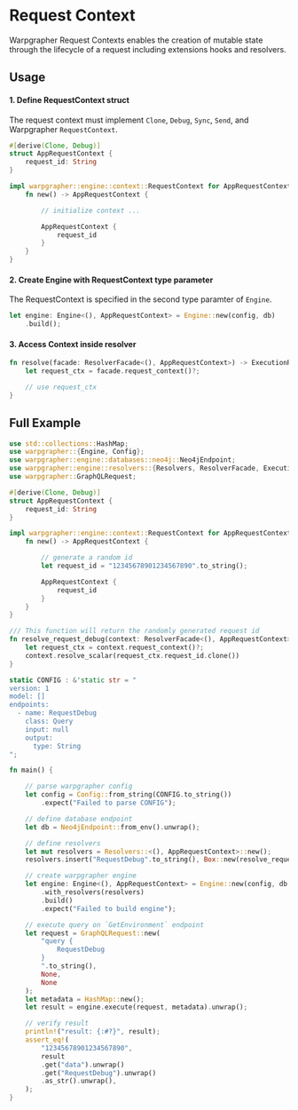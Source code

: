 # Request Context

Warpgrapher Request Contexts enables the creation of mutable state through the lifecycle of a request including extensions hooks and resolvers.  

## Usage

#### 1. Define RequestContext struct

The request context must implement `Clone`, `Debug`, `Sync`, `Send`, and Warpgrapher `RequestContext`. 

```rust
#[derive(Clone, Debug)]
struct AppRequestContext {
    request_id: String
}

impl warpgrapher::engine::context::RequestContext for AppRequestContext {
    fn new() -> AppRequestContext {

        // initialize context ...

        AppRequestContext {
            request_id
        }
    }
}
```

#### 2. Create Engine with RequestContext type parameter

The RequestContext is specified in the second type paramter of `Engine`. 

```rust
let engine: Engine<(), AppRequestContext> = Engine::new(config, db)
    .build();
```

#### 3. Access Context inside resolver

```rust
fn resolve(facade: ResolverFacade<(), AppRequestContext>) -> ExecutionResult {
    let request_ctx = facade.request_context()?;

    // use request_ctx
}
```

## Full Example

```rust
use std::collections::HashMap;
use warpgrapher::{Engine, Config};
use warpgrapher::engine::databases::neo4j::Neo4jEndpoint;
use warpgrapher::engine::resolvers::{Resolvers, ResolverFacade, ExecutionResult};
use warpgrapher::GraphQLRequest;

#[derive(Clone, Debug)]
struct AppRequestContext {
    request_id: String
}

impl warpgrapher::engine::context::RequestContext for AppRequestContext {
    fn new() -> AppRequestContext {

        // generate a random id
        let request_id = "12345678901234567890".to_string();

        AppRequestContext {
            request_id
        }
    }
}

/// This function will return the randomly generated request id
fn resolve_request_debug(context: ResolverFacade<(), AppRequestContext>) -> ExecutionResult {
    let request_ctx = context.request_context()?;
    context.resolve_scalar(request_ctx.request_id.clone())
}

static CONFIG : &'static str = "
version: 1
model: []
endpoints:
  - name: RequestDebug
    class: Query
    input: null
    output: 
      type: String
";

fn main() {

    // parse warpgrapher config
    let config = Config::from_string(CONFIG.to_string())
        .expect("Failed to parse CONFIG");

    // define database endpoint
    let db = Neo4jEndpoint::from_env().unwrap();

    // define resolvers
    let mut resolvers = Resolvers::<(), AppRequestContext>::new();
    resolvers.insert("RequestDebug".to_string(), Box::new(resolve_request_debug));

    // create warpgrapher engine
    let engine: Engine<(), AppRequestContext> = Engine::new(config, db.pool().unwrap())
        .with_resolvers(resolvers)
        .build()
        .expect("Failed to build engine");

    // execute query on `GetEnvironment` endpoint
    let request = GraphQLRequest::new(
        "query {
            RequestDebug
        }
        ".to_string(),
        None,
        None
    );
    let metadata = HashMap::new();
    let result = engine.execute(request, metadata).unwrap();

    // verify result
    println!("result: {:#?}", result);
    assert_eq!(
        "12345678901234567890",
        result
        .get("data").unwrap()
        .get("RequestDebug").unwrap()
        .as_str().unwrap(),
    );
}
```